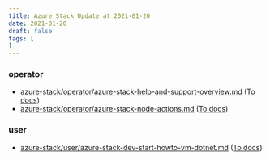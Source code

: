 ```yaml
---
title: Azure Stack Update at 2021-01-20
date: 2021-01-20
draft: false
tags: [
]
---
```


### operator
- [azure-stack/operator/azure-stack-help-and-support-overview.md](https://github.com/MicrosoftDocs/azure-stack-docs/compare/0291083..560b300#diff-0f3d86fdbab43f5a3dc5ea8fdf3272dfcf44c2de4ace350c3056c03a63daed82) ([To docs](https://docs.microsoft.com/en-us/azure-stack/operator/azure-stack-help-and-support-overview?WT.mc_id=AZ-MVP-5003408))
- [azure-stack/operator/azure-stack-node-actions.md](https://github.com/MicrosoftDocs/azure-stack-docs/compare/0291083..560b300#diff-bfbef39b27eb2ac136abca9a24166eff3843c210d0ee11f3926f473abefd54c7) ([To docs](https://docs.microsoft.com/en-us/azure-stack/operator/azure-stack-node-actions?WT.mc_id=AZ-MVP-5003408))
    
### user
- [azure-stack/user/azure-stack-dev-start-howto-vm-dotnet.md](https://github.com/MicrosoftDocs/azure-stack-docs/compare/0291083..560b300#diff-4130055bc55cac0ce2c23b5d1710922d218d25afeb23fad293884fb7585f6c8e) ([To docs](https://docs.microsoft.com/en-us/azure-stack/user/azure-stack-dev-start-howto-vm-dotnet?WT.mc_id=AZ-MVP-5003408))
    
